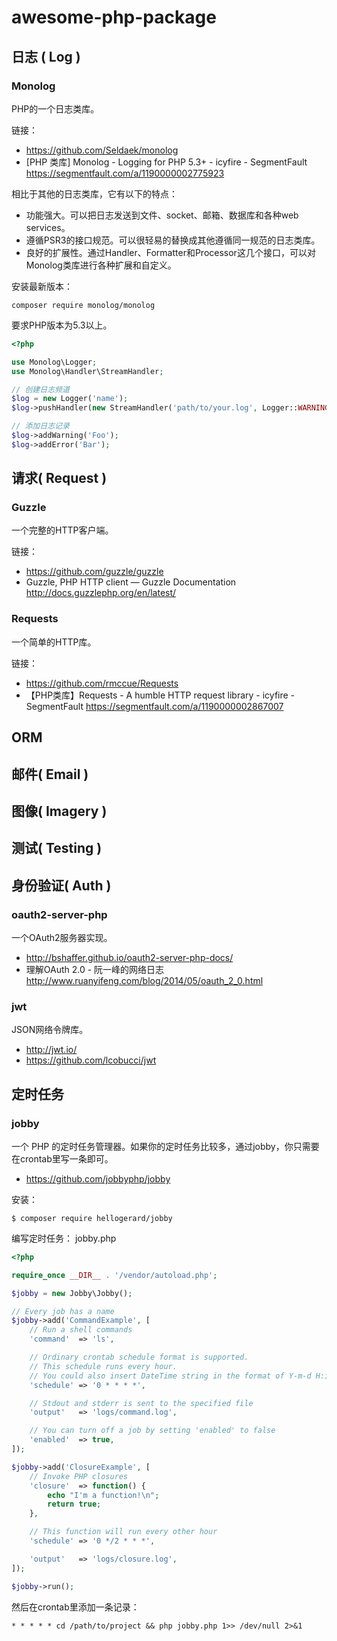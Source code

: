 # awesome-php-package

## 日志 ( Log )

### Monolog 

PHP的一个日志类库。

链接：
- https://github.com/Seldaek/monolog  
- [PHP 类库] Monolog - Logging for PHP 5.3+ - icyfire - SegmentFault
https://segmentfault.com/a/1190000002775923

相比于其他的日志类库，它有以下的特点：

- 功能强大。可以把日志发送到文件、socket、邮箱、数据库和各种web services。
- 遵循PSR3的接口规范。可以很轻易的替换成其他遵循同一规范的日志类库。
- 良好的扩展性。通过Handler、Formatter和Processor这几个接口，可以对Monolog类库进行各种扩展和自定义。

安装最新版本：
```
composer require monolog/monolog
```

要求PHP版本为5.3以上。
``` php
<?php

use Monolog\Logger;
use Monolog\Handler\StreamHandler;

// 创建日志频道
$log = new Logger('name');
$log->pushHandler(new StreamHandler('path/to/your.log', Logger::WARNING));

// 添加日志记录
$log->addWarning('Foo');
$log->addError('Bar');
```

## 请求( Request )

### Guzzle

一个完整的HTTP客户端。

链接：

- https://github.com/guzzle/guzzle
- Guzzle, PHP HTTP client — Guzzle Documentation
http://docs.guzzlephp.org/en/latest/

### Requests

一个简单的HTTP库。

链接：

- https://github.com/rmccue/Requests
- 【PHP类库】Requests - A humble HTTP request library - icyfire - SegmentFault
https://segmentfault.com/a/1190000002867007

## ORM

## 邮件( Email )

## 图像( Imagery )

## 测试( Testing )

## 身份验证( Auth )

### oauth2-server-php

一个OAuth2服务器实现。

- http://bshaffer.github.io/oauth2-server-php-docs/
- 理解OAuth 2.0 - 阮一峰的网络日志
http://www.ruanyifeng.com/blog/2014/05/oauth_2_0.html

### jwt

JSON网络令牌库。

- http://jwt.io/
- https://github.com/lcobucci/jwt

## 定时任务

### jobby

一个 PHP 的定时任务管理器。如果你的定时任务比较多，通过jobby，你只需要在crontab里写一条即可。

- https://github.com/jobbyphp/jobby

安装：
```
$ composer require hellogerard/jobby
```

编写定时任务：
jobby.php
``` php
<?php 

require_once __DIR__ . '/vendor/autoload.php';

$jobby = new Jobby\Jobby();

// Every job has a name
$jobby->add('CommandExample', [
    // Run a shell commands
    'command'  => 'ls',

    // Ordinary crontab schedule format is supported.
    // This schedule runs every hour.
    // You could also insert DateTime string in the format of Y-m-d H:i:s.
    'schedule' => '0 * * * *',

    // Stdout and stderr is sent to the specified file
    'output'   => 'logs/command.log',

    // You can turn off a job by setting 'enabled' to false
    'enabled'  => true,
]);

$jobby->add('ClosureExample', [
    // Invoke PHP closures
    'closure'  => function() {
        echo "I'm a function!\n";
        return true;
    },

    // This function will run every other hour
    'schedule' => '0 */2 * * *',

    'output'   => 'logs/closure.log',
]);

$jobby->run();
```

然后在crontab里添加一条记录：
```
* * * * * cd /path/to/project && php jobby.php 1>> /dev/null 2>&1
```

